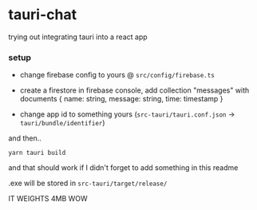 # tauri-chat

trying out integrating tauri into a react app

### setup

- change firebase config to yours @ `src/config/firebase.ts`

- create a firestore in firebase console, add collection "messages" with documents { name: string, message: string, time: timestamp }

- change app id to something yours (`src-tauri/tauri.conf.json` -> `tauri/bundle/identifier`)

and then..

`yarn tauri build`

and that should work if I didn't forget to add something in this readme

.exe will be stored in `src-tauri/target/release/`

IT WEIGHTS 4MB WOW
